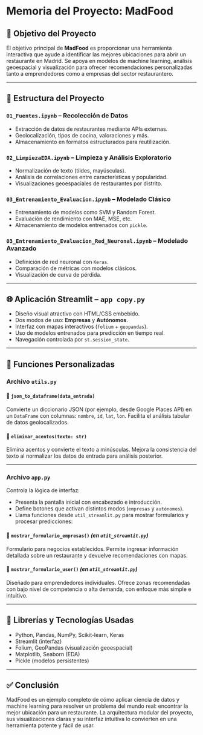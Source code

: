 
# Memoria del Proyecto: MadFood

## 📌 Objetivo del Proyecto

El objetivo principal de **MadFood** es proporcionar una herramienta interactiva que ayude a identificar las mejores ubicaciones para abrir un restaurante en Madrid. Se apoya en modelos de machine learning, análisis geoespacial y visualización para ofrecer recomendaciones personalizadas tanto a emprendedores como a empresas del sector restaurantero.

---

## 📁 Estructura del Proyecto

### `01_Fuentes.ipynb` – Recolección de Datos

- Extracción de datos de restaurantes mediante APIs externas.
- Geolocalización, tipos de cocina, valoraciones y más.
- Almacenamiento en formatos estructurados para reutilización.

### `02_LimpiezaEDA.ipynb` – Limpieza y Análisis Exploratorio

- Normalización de texto (tildes, mayúsculas).
- Análisis de correlaciones entre características y popularidad.
- Visualizaciones geoespaciales de restaurantes por distrito.

### `03_Entrenamiento_Evaluacion.ipynb` – Modelado Clásico

- Entrenamiento de modelos como SVM y Random Forest.
- Evaluación de rendimiento con MAE, MSE, etc.
- Almacenamiento de modelos entrenados con `pickle`.

### `03_Entrenamiento_Evaluacion_Red_Neuronal.ipynb` – Modelado Avanzado

- Definición de red neuronal con `Keras`.
- Comparación de métricas con modelos clásicos.
- Visualización de curva de pérdida.

---

## 🌐 Aplicación Streamlit – `app copy.py`

- Diseño visual atractivo con HTML/CSS embebido.
- Dos modos de uso: **Empresas** y **Autónomos**.
- Interfaz con mapas interactivos (`folium` + `geopandas`).
- Uso de modelos entrenados para predicción en tiempo real.
- Navegación controlada por `st.session_state`.

---

## 🧰 Funciones Personalizadas

### Archivo `utils.py`

#### 🔹 `json_to_dataframe(data_entrada)`
Convierte un diccionario JSON (por ejemplo, desde Google Places API) en un `DataFrame` con columnas: `nombre`, `id`, `lat`, `lon`. Facilita el análisis tabular de datos geolocalizados.

#### 🔹 `eliminar_acentos(texto: str)`
Elimina acentos y convierte el texto a minúsculas. Mejora la consistencia del texto al normalizar los datos de entrada para análisis posterior.

---

### Archivo `app.py`

Controla la lógica de interfaz:

- Presenta la pantalla inicial con encabezado e introducción.
- Define botones que activan distintos modos (`empresas` y `autónomos`).
- Llama funciones desde `util_streamlit.py` para mostrar formularios y procesar predicciones:

#### 🔸 `mostrar_formulario_empresas()` *(en `util_streamlit.py`)*
Formulario para negocios establecidos. Permite ingresar información detallada sobre un restaurante y devuelve recomendaciones con mapas.

#### 🔸 `mostrar_formulario_user()` *(en `util_streamlit.py`)*
Diseñado para emprendedores individuales. Ofrece zonas recomendadas con bajo nivel de competencia o alta demanda, con enfoque más simple e intuitivo.

---

## 🧠 Librerías y Tecnologías Usadas

- Python, Pandas, NumPy, Scikit-learn, Keras
- Streamlit (interfaz)
- Folium, GeoPandas (visualización geoespacial)
- Matplotlib, Seaborn (EDA)
- Pickle (modelos persistentes)

---
## ✅ Conclusión

MadFood es un ejemplo completo de cómo aplicar ciencia de datos y machine learning para resolver un problema del mundo real: encontrar la mejor ubicación para un restaurante. La arquitectura modular del proyecto, sus visualizaciones claras y su interfaz intuitiva lo convierten en una herramienta potente y fácil de usar.
